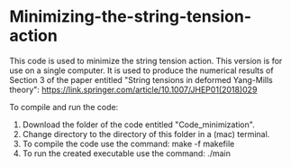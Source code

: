 # Minimizing-the-string-tension-action

This code is used to minimize the string tension action. This version
is for use on a single computer. It is used to produce the numerical
results of Section 3 of the paper entitled "String tensions in deformed Yang-Mills theory":
https://link.springer.com/article/10.1007/JHEP01(2018)029

To compile and run the code:
1. Download the folder of the code entitled "Code_minimization".
2. Change directory to the directory of this folder in a (mac) terminal.
3. To compile the code use the command: make -f makefile
4. To run the created executable use the command: ./main
